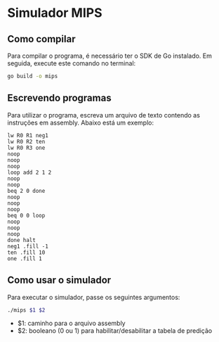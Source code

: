 # Simulador MIPS

## Como compilar

Para compilar o programa, é necessário ter o SDK de Go instalado. Em seguida, execute este comando no terminal:

```bash
go build -o mips
```

## Escrevendo programas

Para utilizar o programa, escreva um arquivo de texto contendo as instruções em assembly. Abaixo está um exemplo:

```assembly
lw R0 R1 neg1
lw R0 R2 ten
lw R0 R3 one
noop
noop
noop
loop add 2 1 2
noop
noop
beq 2 0 done
noop
noop
noop
beq 0 0 loop
noop
noop
noop
done halt
neg1 .fill -1
ten .fill 10
one .fill 1
```

## Como usar o simulador

Para executar o simulador, passe os seguintes argumentos:

```bash
./mips $1 $2
```

* $1: caminho para o arquivo assembly
* $2: booleano (0 ou 1) para habilitar/desabilitar a tabela de predição
